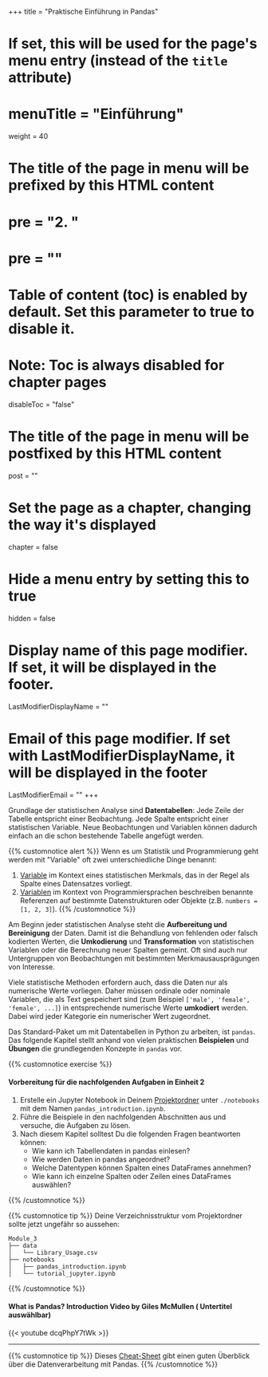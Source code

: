 +++
title = "Praktische Einführung in Pandas"
# If set, this will be used for the page's menu entry (instead of the `title` attribute)
# menuTitle = "Einführung"
weight = 40
# The title of the page in menu will be prefixed by this HTML content
# pre = "<b>2. </b>"
# pre = "<i class='fab fa-github'></i>"
# Table of content (toc) is enabled by default. Set this parameter to true to disable it.
# Note: Toc is always disabled for chapter pages
disableToc = "false"

# The title of the page in menu will be postfixed by this HTML content
post = ""
# Set the page as a chapter, changing the way it's displayed
chapter = false
# Hide a menu entry by setting this to true
hidden = false
# Display name of this page modifier. If set, it will be displayed in the footer.
LastModifierDisplayName = ""
# Email of this page modifier. If set with LastModifierDisplayName, it will be displayed in the footer
LastModifierEmail = ""
+++

Grundlage der statistischen Analyse sind **Datentabellen**: Jede Zeile der Tabelle entspricht einer Beobachtung. Jede Spalte entspricht einer statistischen Variable. Neue Beobachtungen und Variablen können dadurch einfach an die schon bestehende Tabelle angefügt werden.

{{% customnotice alert %}}
Wenn es um Statistik und Programmierung geht werden mit "Variable" oft zwei unterschiedliche Dinge benannt:
1. [Variable](https://de.wikipedia.org/wiki/Statistische_Variable) im Kontext eines statistischen Merkmals, das in der Regel als Spalte eines Datensatzes vorliegt.
2. [Variablen](https://de.wikipedia.org/wiki/Variable_(Programmierung)) im Kontext von Programmiersprachen beschreiben benannte Referenzen auf bestimmte Datenstrukturen oder Objekte (z.B. `numbers = [1, 2, 3]`).
{{% /customnotice %}}


Am Beginn jeder statistischen Analyse steht die **Aufbereitung und Bereinigung** der Daten. Damit ist die Behandlung von fehlenden oder falsch kodierten Werten, die **Umkodierung** und **Transformation** von statistischen Variablen oder die Berechnung neuer Spalten gemeint. Oft sind auch nur Untergruppen von Beobachtungen mit bestimmten Merkmausausprägungen von Interesse.

Viele statistische Methoden erfordern auch, dass die Daten nur als numerische Werte vorliegen. Daher müssen ordinale oder nominale Variablen, die als Text gespeichert sind (zum Beispiel `['male', 'female', 'female', ...]`) in entsprechende numerische Werte **umkodiert** werden. Dabei wird jeder Kategorie ein numerischer Wert zugeordnet.

Das Standard-Paket um mit Datentabellen in Python zu arbeiten, ist `pandas`. Das folgende Kapitel stellt anhand von vielen praktischen **Beispielen** und **Übungen** die grundlegenden Konzepte in `pandas` vor.


{{% customnotice exercise %}}
#### Vorbereitung  für die nachfolgenden Aufgaben in Einheit 2

1. Erstelle ein Jupyter Notebook in Deinem [Projektordner](/2022-2023-ZK_Data_Librarian_Modul_3/organisation/dataset/) unter `./notebooks` mit dem Namen `pandas_introduction.ipynb`.
2. Führe die Beispiele in den nachfolgenden Abschnitten aus und versuche, die Aufgaben zu lösen. 
3. Nach diesem Kapitel solltest Du die folgenden Fragen beantworten können:
    - Wie kann ich Tabellendaten in pandas einlesen?
    - Wie werden Daten in pandas angeordnet?
    - Welche Datentypen können Spalten eines DataFrames annehmen?
    - Wie kann ich einzelne Spalten oder Zeilen eines DataFrames auswählen?

{{% /customnotice %}}


{{% customnotice tip %}}
Deine Verzeichnisstruktur vom Projektordner sollte jetzt ungefähr so aussehen:
```shell
Module_3
├── data
│   └── Library_Usage.csv
├── notebooks
│   ├── pandas_introduction.ipynb
│   └── tutorial_jupyter.ipynb
```
{{% /customnotice %}}



#### What is Pandas? Introduction Video by Giles McMullen ( Untertitel auswählbar)

{{< youtube dcqPhpY7tWk >}}

---

{{% customnotice tip %}}
Dieses [Cheat-Sheet](http://datacamp-community-prod.s3.amazonaws.com/dbed353d-2757-4617-8206-8767ab379ab3) gibt einen guten Überblick über die Datenverarbeitung mit Pandas. 
{{% /customnotice %}}
